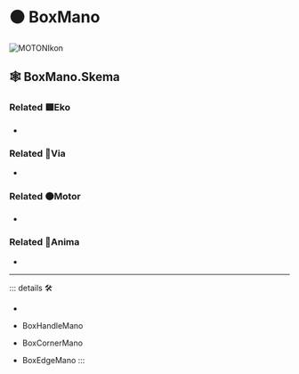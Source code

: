 # 🟠 <motor>BoxMano</motor>

![MOTONIkon](/Ikon/Motor_Ikon.png)

## 🕸 BoxMano.Skema

### Related 🟩<ekos>Eko</ekos>

-

### Related 🔻<via>Via</via>

-

### Related 🟠<motor>Motor</motor>

-

### Related 💜<anima>Anima</anima>

-

---

<!-- =================================================== -->
<!-- =================================================== -->
<!-- =================================================== -->
<!-- =================================================== -->
<!-- =================================================== -->
::: details 🛠

-

- BoxHandleMano
- BoxCornerMano
- BoxEdgeMano
:::
